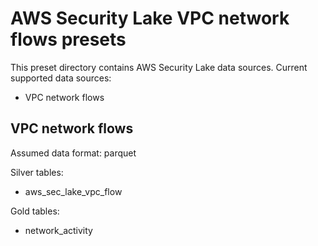 
# AWS Security Lake VPC network flows presets

This preset directory contains AWS Security Lake data sources. Current supported data sources:
- VPC network flows

## VPC network flows

Assumed data format: parquet

Silver tables:
- aws_sec_lake_vpc_flow

Gold tables:
- network_activity
